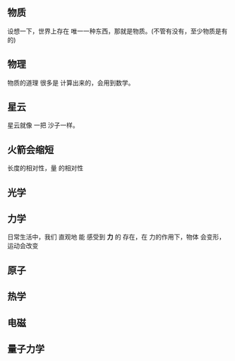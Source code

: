 
## 物质

设想一下，世界上存在 唯一一种东西，那就是物质。(不管有没有，至少物质是有的)

## 物理

物质的道理 很多是 计算出来的，会用到数学。

## 星云

星云就像 一把 沙子一样。


## 火箭会缩短

长度的相对性，量 的相对性

## 光学

## 力学

日常生活中，我们 直观地 能 感受到 **力** 的 存在，在 力的作用下，物体 会变形，运动会改变





## 原子

## 热学

## 电磁

## 量子力学




